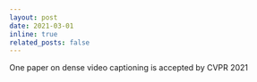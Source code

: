 ```yaml
---
layout: post
date: 2021-03-01
inline: true
related_posts: false
---
```


One paper on dense video captioning is accepted by CVPR 2021

